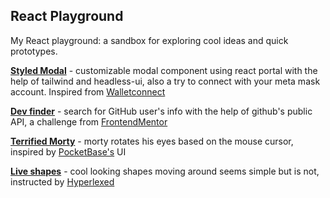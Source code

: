 ## React Playground
My React playground: a sandbox for exploring cool ideas and quick prototypes.

__[Styled Modal](react-playground-k.vercel.app/modal)__ - customizable modal component using react portal with the help of tailwind and headless-ui, also a try to connect with your meta mask account. Inspired from [Walletconnect](https://docs.walletconnect.com/)    

__[Dev finder](react-playground-k.vercel.app/dev-finder)__ - search for GitHub user's info with the help of github's public API, a challenge from [FrontendMentor](https://www.frontendmentor.io/challenges/github-user-search-app-Q09YOgaH6)

__[Terrified Morty](react-playground-k.vercel.app/terrified-morty)__ - morty rotates his eyes based on the mouse cursor, inspired by [PocketBase's](https://pocketbase.io/) UI

__[Live shapes](react-playground-k.vercel.app/shapes)__ - cool looking shapes moving around seems simple but is not, instructed by [Hyperlexed](https://www.youtube.com/watch?v=dhfQnmGXSwU&t=75s)
